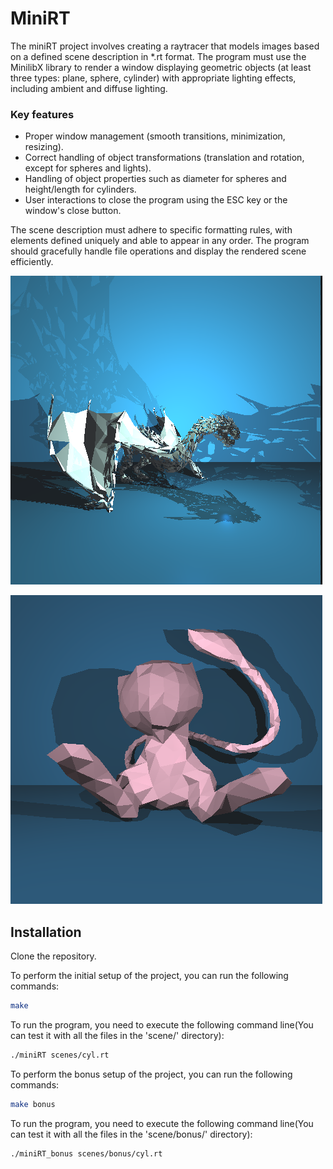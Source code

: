 # MiniRT
The miniRT project involves creating a raytracer that models images based on a defined scene description in *.rt format. The program must use the MinilibX library to render a window displaying geometric objects (at least three types: plane, sphere, cylinder) with appropriate lighting effects, including ambient and diffuse lighting.

### Key features
- Proper window management (smooth transitions, minimization, resizing).
- Correct handling of object transformations (translation and rotation, except for spheres and lights).
- Handling of object properties such as diameter for spheres and height/length for cylinders.
- User interactions to close the program using the ESC key or the window's close button.

The scene description must adhere to specific formatting rules, with elements defined uniquely and able to appear in any order. The program should gracefully handle file operations and display the rendered scene efficiently.

![dragon](image/dragon.png)

![mew](image/mew.png)

## Installation
Clone the repository.

To perform the initial setup of the project, you can run the following commands:

```bash
make
```
To run the program, you need to execute the following command line(You can test it with all the files in the 'scene/' directory):
```bash
./miniRT scenes/cyl.rt
```
To perform the bonus setup of the project, you can run the following commands:

```bash
make bonus
```
To run the program, you need to execute the following command line(You can test it with all the files in the 'scene/bonus/' directory):
```bash
./miniRT_bonus scenes/bonus/cyl.rt
```


